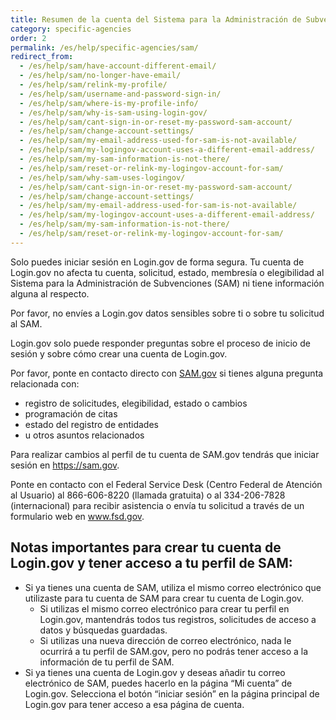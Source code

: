 ```yaml
---
title: Resumen de la cuenta del Sistema para la Administración de Subvenciones (SAM)
category: specific-agencies
order: 2
permalink: /es/help/specific-agencies/sam/
redirect_from:
  - /es/help/sam/have-account-different-email/
  - /es/help/sam/no-longer-have-email/
  - /es/help/sam/relink-my-profile/
  - /es/help/sam/username-and-password-sign-in/
  - /es/help/sam/where-is-my-profile-info/
  - /es/help/sam/why-is-sam-using-login-gov/
  - /es/help/sam/cant-sign-in-or-reset-my-password-sam-account/
  - /es/help/sam/change-account-settings/
  - /es/help/sam/my-email-address-used-for-sam-is-not-available/
  - /es/help/sam/my-logingov-account-uses-a-different-email-address/
  - /es/help/sam/my-sam-information-is-not-there/
  - /es/help/sam/reset-or-relink-my-logingov-account-for-sam/
  - /es/help/sam/why-sam-uses-logingov/
  - /es/help/sam/cant-sign-in-or-reset-my-password-sam-account/
  - /es/help/sam/change-account-settings/
  - /es/help/sam/my-email-address-used-for-sam-is-not-available/
  - /es/help/sam/my-logingov-account-uses-a-different-email-address/
  - /es/help/sam/my-sam-information-is-not-there/
  - /es/help/sam/reset-or-relink-my-logingov-account-for-sam/
---
```


Solo puedes iniciar sesión en Login.gov de forma segura. Tu cuenta de Login.gov no afecta tu cuenta, solicitud, estado, membresía o elegibilidad al Sistema para la Administración de Subvenciones (SAM) ni tiene información alguna al respecto.

Por favor, no envíes a Login.gov datos sensibles sobre ti o sobre tu solicitud al SAM.

Login.gov solo puede responder preguntas sobre el proceso de inicio de sesión y sobre cómo crear una cuenta de Login.gov.

Por favor, ponte en contacto directo con [SAM.gov](https://sam.gov/) si tienes alguna pregunta relacionada con:
* registro de solicitudes, elegibilidad, estado o cambios
* programación de citas
* estado del registro de entidades
* u otros asuntos relacionados

Para realizar cambios al perfil de tu cuenta de SAM.gov tendrás que iniciar sesión en <https://sam.gov>.

Ponte en contacto con el Federal Service Desk (Centro Federal de Atención al Usuario) al 866-606-8220 (llamada gratuita) o al 334-206-7828 (internacional) para recibir asistencia o envía tu solicitud a través de un formulario web en www.fsd.gov.

## Notas importantes para crear tu cuenta de Login.gov y tener acceso a tu perfil de SAM:
* Si ya tienes una cuenta de SAM, utiliza el mismo correo electrónico que utilizaste para tu cuenta de SAM para crear tu cuenta de Login.gov.
    * Si utilizas el mismo correo electrónico para crear tu perfil en Login.gov, mantendrás todos tus registros, solicitudes de acceso a datos y búsquedas guardadas.
    * Si utilizas una nueva dirección de correo electrónico, nada le ocurrirá a tu perfil de SAM.gov, pero no podrás tener acceso a la información de tu perfil de SAM.
* Si ya tienes una cuenta de Login.gov y deseas añadir tu correo electrónico de SAM, puedes hacerlo en la página “Mi cuenta” de Login.gov. Selecciona el botón “iniciar sesión” en la página principal de Login.gov para tener acceso a esa página de cuenta.
